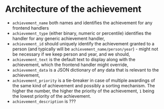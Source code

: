 # Architecture of the achievement

- `achievement_name` both names and identifies the achievement for any frontend handlers
- `achievement_type` (either binary, numeric or percentile) identifies the handler for any generic achievement handler,
- `achievement_id` should uniquely identify the achievement granted to a person (and typically will be `achievement_name/person/year`) - might not be necessary if we keep person and year, and we should,
- `achievement_text` is the default text to display along with the achievement, which the frontend handler might override,
- `achievement_data` is a JSON dictionary of any data that is relevant to the achievement,
- `achievement_priority` is a tie-breaker in case of multiple awardings of the same kind of achievement and possibly a sorting mechanism. The higher the number, the higher the priority of the achievement, `1` being the lowest priority of the achievement.
- `achievement_description` is ???
